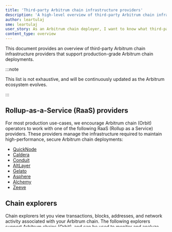 ```yaml
---
title: 'Third-party Arbitrum chain infrastructure providers'
description: 'A high-level overview of third-party Arbitrum chain infrastructure providers for production-grade chains.'
author: leartulaj
sme: leartulaj
user_story: As an Arbitrum chain deployer, I want to know what third-party infrastructure options are available that will help me deploy and maintain a production-grade Arbitrum chain.
content_type: overview
---
```


This document provides an overview of third-party Arbitrum chain infrastructure providers that support production-grade Arbitrum chain deployments.

:::note

This list is not exhaustive, and will be continuously updated as the Arbitrum ecosystem evolves.

:::

## Rollup-as-a-Service (RaaS) providers

For most production use-cases, we encourage Arbitrum chain (Orbit) operators to work with one of the following RaaS (Rollup as a Service) providers. These providers manage the infrastructure required to maintain high-performance, secure Arbitrum chain deployments:

- [QuickNode](https://www.quicknode.com/rollup?utm_source=arb-docs)
- [Caldera](https://www.caldera.xyz/)
- [Conduit](https://conduit.xyz/)
- [AltLayer](https://altlayer.io/)
- [Gelato](https://www.gelato.network/)
- [Asphere](https://www.ankr.com/rollup-as-a-service-raas)
- [Alchemy](https://www.alchemy.com/rollups)
- [Zeeve](https://www.zeeve.io)

## Chain explorers

Chain explorers let you view transactions, blocks, addresses, and network activity associated with your Arbitrum chain. The following explorers support Arbitrum chains (Orbit), and can be used to monitor and analyze your chain's activity:

- [Blockscout](https://www.blockscout.com/)
- [Socialscan](https://socialscan.io/)
- [Lore](https://www.lorescan.com/)
- [Routescan](https://routescan.io/)

Additionally, Arbitrum chains leveraging blobs for data availability may use tools like [Blobscan](https://blobscan.com/) to see which blob/block includes a given transaction.

## Bridges

You can easily launch an Arbitrum chain (Orbit) with a canonical token bridge, which allows transfers to and from the chain via <a data-quicklook-from="arbitrum-one">Arbitrum One</a>, <a data-quicklook-from="arbitrum-nova">Nova</a>, or the parent chain to which your Arbitrum chain settles transactions.

For applications that require the ability to transfer assets to chains outside of the Arbitrum ecosystem or in an expedited manner (without waiting for complete finality), the following third-party bridging providers can be used:

- [LayerZero](https://layerzero.network/)
- [Connext](https://www.connext.network/)
- [Hyperlane](https://www.hyperlane.xyz/)
- [Axelar](https://axelar.network/)
- [Across](https://across.to/)
- [Decent](https://www.decent.xyz/)

## Data availability providers for AnyTrust Chains

AnyTrust protocol offers native support data availability. If you are turning on Fast Withdrawals, we recommend having at least three members as part of your Data Availability Committee. Here are some providers we recommend:

- [Chainbase](https://chainbase.com/)
- [Ankr](https://www.ankr.com/)
- [Kiln](https://www.kiln.fi/)
- [Chainstack](https://chainstack.com/)
- [Nansen](https://www.nansen.ai/)
- [Unifra](https://unifra.io/)
- [BCW Group](https://bcw.group/)
- [Caldera](https://www.caldera.xyz/)

## Indexers

Indexers provide a convenient way to retrieve historic or application-specific data without having to interface with your chain through an RPC endpoint. The following third-party providers offer indexing services that can be used with Arbitrum chains (Orbit):

- [Alchemy](https://www.alchemy.com/)
- [Chainstack](https://chainstack.com/)
- [Goldsky](https://goldsky.com/)
- [Ormi](https://www.ormilabs.xyz/)
- [The Graph](https://thegraph.com/)
- [Traceye](https://traceye.io/)
- [QuickNode](https://www.quicknode.com/streams?utm_source=arb-docs)
- [Sequence](https://sequence.xyz/indexer)

## Oracles

The following Oracle providers can be used to integrate offchain data with your Arbitrum chain's (Orbit) smart contracts:

- [Chainlink](https://chain.link/)
- [Chronicle](https://chroniclelabs.org/)
- [Pyth](https://pyth.network/)
- [Redstone](https://redstone.finance/)
- [Randomizer](http://Randomizer.ai) (VRF only)
- [Supra](https://supra.com/)
- [RedStone](https://redstone.finance/)

## RPC endpoints

RPC endpoints are the primary interface through which users and developers interact with any chain, whether it be for transaction submission, reading state, or indexing historical data. The following third-party providers offer RPC endpoint services compatible with Arbitrum chains (Orbit:

- [Alchemy](https://www.alchemy.com/)
- [Ankr](https://www.ankr.com/)
- [Chainstack](https://chainstack.com/)
- [QuickNode](https://www.quicknode.com?utm_source=arb-docs)
- [Sequence](https://sequence.xyz/node-gateway)

## Alternative data availability

One way to reduce transaction fees for Arbitrum chains (Orbit) is to configure a Data Availability (DA) solution that stores chain data offchain. Although the AnyTrust protocol offers native support for this functionality (and is configurable by default on Arbitrum AnyTrust chains), the following third-party providers give you another way to store data offchain. Note that using these services will limit your chain's ability to leverage AnyTrust protocol improvements as they relate to transaction fee and DA configurability:

- [Celestia](https://celestia.org/)
- [EigenDA](https://www.eigenlayer.xyz/)
- [AvailDA](https://www.availproject.org/)
- [EspressoDA](https://docs.espressosys.com/network)
- [Near](https://near.org/data-availability) (coming soon)
